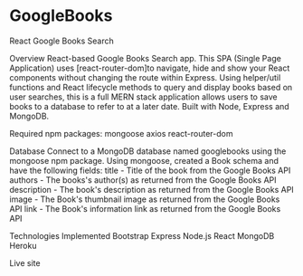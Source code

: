 # GoogleBooks
React Google Books Search

Overview
React-based Google Books Search app. This SPA (Single Page Application) uses [react-router-dom]to navigate, hide and show your React components without changing the route within Express. Using helper/util functions and React lifecycle methods to query and display books based on user searches, this is a full MERN stack application allows users to save books to a database to refer to at a later date. Built with Node, Express and MongoDB.

Required npm packages: 
mongoose
axios
react-router-dom

Database
Connect to a MongoDB database named googlebooks using the mongoose npm package.
Using mongoose, created a Book schema and have the following fields:
title - Title of the book from the Google Books API
authors - The books's author(s) as returned from the Google Books API
description - The book's description as returned from the Google Books API
image - The Book's thumbnail image as returned from the Google Books API
link - The Book's information link as returned from the Google Books API


Technologies Implemented
Bootstrap
Express
Node.js
React
MongoDB
Heroku

Live site
